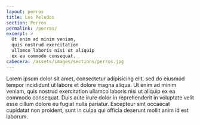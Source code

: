 ```yaml
---
layout: perros
title: Los Peludos
section: Perros
permalink: /perros/
excerpt: >
  Ut enim ad minim veniam,
  quis nostrud exercitation
  ullamco laboris nisi ut aliquip
  ex ea commodo consequat.
cabecera: /assets/images/sections/perros.jpg
---
```


Lorem ipsum dolor sit amet, consectetur adipisicing elit, sed do eiusmod tempor incididunt ut labore et dolore magna aliqua. Ut enim ad minim veniam, quis nostrud exercitation ullamco laboris nisi ut aliquip ex ea commodo consequat. Duis aute irure dolor in reprehenderit in voluptate velit esse cillum dolore eu fugiat nulla pariatur. Excepteur sint occaecat cupidatat non proident, sunt in culpa qui officia deserunt mollit anim id est laborum.
